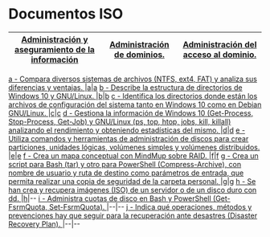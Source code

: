 # Documentos ISO

[Administración y aseguramiento de la información](https://github.com/acruma/documents/tree/master/administraci-n_aseguramiento_informaci-n)|[Administración de dominios.]()|[Administración del acceso al dominio.]()
--|--|--
[a - Compara diversos sistemas de archivos (NTFS, ext4, FAT) y analiza sus diferencias y ventajas.
]()|[a]()|[a]()
[b - Describe la estructura de directorios de Windows 10 y GNU/Linux.
]()|[b]()|[b]()
[c - Identifica los directorios donde están los archivos de configuración del sistema tanto en Windows 10 como en Debian GNU/Linux.
]()|[c]()|[c]()
[d - Gestiona la información de Windows 10 (Get-Process, Stop-Process, Get-Job) y GNU/Linux (ps, top, htop, jobs, kill, killall) analizando el rendimiento y obteniendo estadísticas del mismo.
]()|[d]()|[d]()
[e - Utiliza comandos y herramientas de administración de discos para crear particiones, unidades lógicas, volúmenes simples y volúmenes distribuidos.
]()|[e]()|[e]()
[f - Crea un mapa conceptual con MindMup sobre RAID.
]()|[f]()|[f]()
[g - Crea un script para Bash (tar) y otro para PowerShell (Compress-Archive), con nombre de usuario y ruta de destino como parámetros de entrada, que permita realizar una copia de seguridad de la carpeta personal.
]()|[g]()|[g]()
[h - Se han crea y recupera imágenes (ISO) de un servidor o de un disco duro con dd.
]()|[h]()|--
[i - Administra cuotas de disco en Bash y PowerShell (Get-FsrmQuota, Set-FsrmQuota).
]()|--|--
[j - Indica qué operaciones, métodos y prevenciones hay que seguir para la recuperación ante desastres (Disaster Recovery Plan).
]()|--|--
